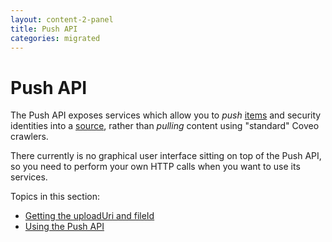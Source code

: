 ```yaml
---
layout: content-2-panel
title: Push API
categories: migrated
---
```


# Push API

The Push API exposes services which allow you to *push* [items](Glossary_37585054.html#Glossary-Item) and security identities into a [source](Glossary_37585054.html#Glossary-Sou), rather than *pulling* content using "standard" Coveo crawlers.

There currently is no graphical user interface sitting on top of the Push API, so you need to perform your own HTTP calls when you want to use its services.

Topics in this section:

-   [Getting the uploadUri and fileId](Getting_the_uploadUri_and_fileId)
-   [Using the Push API](Using_the_Push_API)

